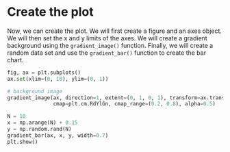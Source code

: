 # Create the plot

Now, we can create the plot. We will first create a figure and an axes object. We will then set the x and y limits of the axes. We will create a gradient background using the `gradient_image()` function. Finally, we will create a random data set and use the `gradient_bar()` function to create the bar chart.

```python
fig, ax = plt.subplots()
ax.set(xlim=(0, 10), ylim=(0, 1))

# background image
gradient_image(ax, direction=1, extent=(0, 1, 0, 1), transform=ax.transAxes,
               cmap=plt.cm.RdYlGn, cmap_range=(0.2, 0.8), alpha=0.5)

N = 10
x = np.arange(N) + 0.15
y = np.random.rand(N)
gradient_bar(ax, x, y, width=0.7)
plt.show()
```
